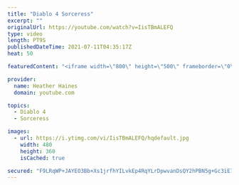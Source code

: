 ```yaml
---
title: "Diablo 4 Sorceress"
excerpt: ""
originalUrl: https://youtube.com/watch?v=IisTBmALEFQ
type: video
length: PT9S
publishedDateTime: 2021-07-11T04:35:17Z
heat: 50

featuredContent: "<iframe width=\"800\" height=\"500\" frameborder=\"0\" src=\"https://www.youtube.com/embed/IisTBmALEFQ\" allow=\"accelerometer; autoplay; encrypted-media; gyroscope; picture-in-picture\" allowfullscreen></iframe>"

provider:
  name: Heather Haines
  domain: youtube.com

topics:
  - Diablo 4
  - Sorceress

images:
  - url: https://i.ytimg.com/vi/IisTBmALEFQ/hqdefault.jpg
    width: 480
    height: 360
    isCached: true

secured: "F9LRqWP+JAYEO3Bb+Xs1jrfhYILvkEp4RqYLrDpwvanDsQY2hPBN5g+Gc3iE7SZEOYFRQqgber66SULjyLNR8LgjCv5NnS6XXXkmmf/2ARLvrPh9lZYJ0UprNkjw5vyMJEO8vUs88IIH0QubMQQM1TTKkVxDq1QEeS1wmiF0BovJLv80M5oiUWd1/uvI+mer2chEkVZhPwbqqsdXHgorsAbEYS5Uh82uhWyAYD1kl5uPWMdyZy6m5VBHpU4dJ9bvINY9cZkkqKqOPFCnSiMLZOaLRaQ8/kgEQspzAAFQUu+91CeAfRPNP/U5NBKYdwLnOdc9g1X9fol4uZ26qpEYkoNS/fY1HbW/IupQ+rioklSgSH15OQQ1vAsII70h/qYORPAHSL34Ct3K7WjDOa/p0raOFuof9r+u3hWLP6S/qhI=;QYss4+K8NkAp4uAVKNDG/A=="
---
```


